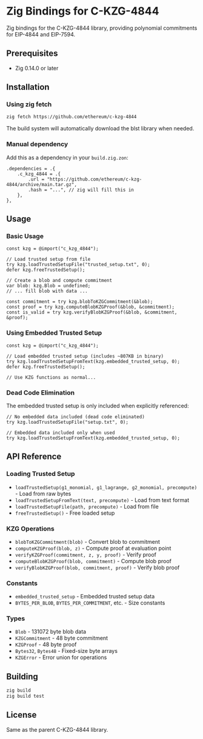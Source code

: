 # Zig Bindings for C-KZG-4844

Zig bindings for the C-KZG-4844 library, providing polynomial commitments for EIP-4844 and EIP-7594.

## Prerequisites

- Zig 0.14.0 or later

## Installation

### Using zig fetch

```bash
zig fetch https://github.com/ethereum/c-kzg-4844
```

The build system will automatically download the blst library when needed.

### Manual dependency

Add this as a dependency in your `build.zig.zon`:

```zig
.dependencies = .{
    .c_kzg_4844 = .{
        .url = "https://github.com/ethereum/c-kzg-4844/archive/main.tar.gz",
        .hash = "...", // zig will fill this in
    },
},
```

## Usage

### Basic Usage

```zig
const kzg = @import("c_kzg_4844");

// Load trusted setup from file
try kzg.loadTrustedSetupFile("trusted_setup.txt", 0);
defer kzg.freeTrustedSetup();

// Create a blob and compute commitment
var blob: kzg.Blob = undefined;
// ... fill blob with data ...

const commitment = try kzg.blobToKZGCommitment(&blob);
const proof = try kzg.computeBlobKZGProof(&blob, &commitment);
const is_valid = try kzg.verifyBlobKZGProof(&blob, &commitment, &proof);
```

### Using Embedded Trusted Setup

```zig
const kzg = @import("c_kzg_4844");

// Load embedded trusted setup (includes ~807KB in binary)
try kzg.loadTrustedSetupFromText(kzg.embedded_trusted_setup, 0);
defer kzg.freeTrustedSetup();

// Use KZG functions as normal...
```

### Dead Code Elimination

The embedded trusted setup is only included when explicitly referenced:

```zig
// No embedded data included (dead code eliminated)
try kzg.loadTrustedSetupFile("setup.txt", 0);

// Embedded data included only when used
try kzg.loadTrustedSetupFromText(kzg.embedded_trusted_setup, 0);
```

## API Reference

### Loading Trusted Setup

- `loadTrustedSetup(g1_monomial, g1_lagrange, g2_monomial, precompute)` - Load from raw bytes
- `loadTrustedSetupFromText(text, precompute)` - Load from text format
- `loadTrustedSetupFile(path, precompute)` - Load from file
- `freeTrustedSetup()` - Free loaded setup

### KZG Operations

- `blobToKZGCommitment(blob)` - Convert blob to commitment
- `computeKZGProof(blob, z)` - Compute proof at evaluation point
- `verifyKZGProof(commitment, z, y, proof)` - Verify proof
- `computeBlobKZGProof(blob, commitment)` - Compute blob proof
- `verifyBlobKZGProof(blob, commitment, proof)` - Verify blob proof

### Constants

- `embedded_trusted_setup` - Embedded trusted setup data
- `BYTES_PER_BLOB`, `BYTES_PER_COMMITMENT`, etc. - Size constants

### Types

- `Blob` - 131072 byte blob data
- `KZGCommitment` - 48 byte commitment
- `KZGProof` - 48 byte proof
- `Bytes32`, `Bytes48` - Fixed-size byte arrays
- `KZGError` - Error union for operations

## Building

```bash
zig build
zig build test
```

## License

Same as the parent C-KZG-4844 library.